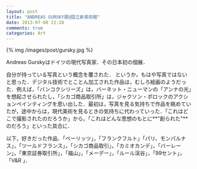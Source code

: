 ```yaml
---
layout: post
title: "ANDREAS GURSKY展@国立新美術館"
date: 2013-07-08 22:28
comments: true
categories: Art
---
```


{% img /images/post/gursky.jpg %}

Andreas Gurskyはドイツの現代写真家．その日本初の個展．

自分が持っている写真という概念を覆された．
というか，もはや写真ではないと思った．デジタル技術でとことん加工された作品は，むしろ絵画のようだった．例えば，「バンコクシリーズ」は，バーネット・ニューマンの「アンナの光」を想起させられたし，「シカゴ商品取引所」は，ジャクソン・ポロックのアクションペインティングを思い出した．最初は，写真を見る気持ちで作品を眺めていたが，途中からは，現代美術を見るときの気持ちに代わっていった．「これはどこで撮影されたのだろうか」から，「これはどんな思想のもとに**"創られた"**のだろう」といった具合に．


以下，好きだった作品．「ベーリッツ」，「フランクフルト」「パリ、モンパルナス」，「ツールドフランス」，「シカゴ商品取引」，「カミオカンデ」，「バーレーン」，「東京証券取引所」，「福山」，「メーデー」，「ルール渓谷」，「99セント」，「V&R 」．
